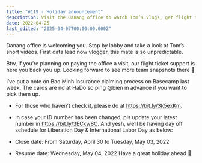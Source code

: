 ```yaml
---
title: "#119 - Holiday announcement"
description: Visit the Danang office to watch Tom’s vlogs, get flight ticket support, update your ID, check Bao Minh Insurance claims, and note the upcoming holiday schedule.
date: 2022-04-25
last_edited: "2025-04-07T00:00:00.000Z"
---
```


Danang office is welcoming you. Stop by lobby and take a look at Tom’s short videos. First data lead now vlogger, this mate is so unpredictable.

Btw, if you’re planning on paying the office a visit, our flight ticket support is here you back you up. Looking forward to see more team snapshots there 🤙

I’ve put a note on Bao Minh Insurance claiming process on Basecamp last week. The cards are nơ at HaDo so ping @bien in advance if you want to pick them up.

- For those who haven’t check it, please do at <https://bit.ly/3k5exKm>.
- In case your ID number has been changed, pls update your latest number in <https://bit.ly/3ECxw8C>.
  And yesh, we’ll be having day off schedule for Liberation Day & International Labor Day as below:

- Close date: From Saturday, April 30 to Tuesday, May 03, 2022
- Resume date: Wednesday, May 04, 2022
  Have a great holiday ahead 🦾
